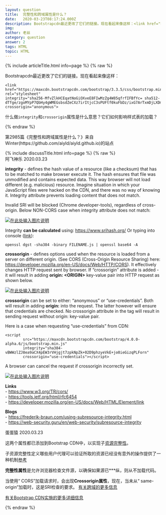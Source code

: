 ```yaml
---
layout: question
title:  完整性和跨域属性是什么？
date:   2020-03-23T08:17:24.000Z
description: Bootstrapcdn最近更改了它们的链接。现在看起来像这样：<link href="https //maxcdn.bootstrapcdn.com...
img: 
author: 老丝
category: question
answer: 2
tags: HTML
topic: HTML
---
```

<div class="article-root">
  <div class="article">
    {% include articleTitle.html info=page %}
    {% raw %}
    <div class="article-content"><p><font style="vertical-align: inherit;"><font style="vertical-align: inherit;">Bootstrapcdn最近更改了它们的链接。</font><font style="vertical-align: inherit;">现在看起来像这样：</font></font></p>

<pre><code>&lt;link href="https://maxcdn.bootstrapcdn.com/bootstrap/3.3.5/css/bootstrap.min.css" <font></font>
rel="stylesheet" <font></font>
integrity="sha256-MfvZlkHCEqatNoGiOXveE8FIwMzZg4W85qfrfIFBfYc= sha512-dTfge/zgoMYpP7QbHy4gWMEGsbsdZeCXz7irItjcC3sPUFtf0kuFbDz/ixG7ArTxmDjLXDmezHubeNikyKGVyQ==" <font></font>
crossorigin="anonymous"&gt;<font></font>
</code></pre>

<p><font style="vertical-align: inherit;"><font style="vertical-align: inherit;">什么做</font></font><code>integrity</code><font style="vertical-align: inherit;"><font style="vertical-align: inherit;">和</font></font><code>crossorigin</code><font style="vertical-align: inherit;"><font style="vertical-align: inherit;">属性是什么意思？</font><font style="vertical-align: inherit;">它们如何影响样式表的加载？</font></font></p></div>
    {% endraw %}
  </div>
  <p class="winter_mark">第2985篇《完整性和跨域属性是什么？》来自Winter(https://github.com/aiyld/aiyld.github.io)的站点</p>
  <div class="discuss-wrapper">
    {% include discussTitle.html info=page %}
    {% raw %}
    <div class="discuss-item">
        <div class="discuss-parent">
          <div class="discuss-meta">
            <span class="discuss-user">阿飞神乐</span>
            <span class="discuss-time">2020.03.23</span>
          </div>
          <div class="discuss-comment"><p><strong>integrity</strong> - defines the hash value of a resource (like a checksum) that has to be matched to make browser execute it. The hash ensures that file was unmodified and contains expected data. This way browser will not load different (e.g. malicious) resource. Imagine situation in which your JavaScript files were hacked on the CDN, and there was no way of knowing it. Integrity attribute prevents loading content that does not match.</p>

<p>Invalid SRI will be blocked (Chrome developer-tools), regardless of cross-origin. Below NON-CORS case when integrity attribute does not match:</p>

<p><a href="https://i.stack.imgur.com/44RQB.png" rel="noreferrer"><img src="https://i.stack.imgur.com/44RQB.png" alt="在此处输入图片说明"></a></p>

<p>Integrity <strong>can be calculated</strong> using: <a href="https://www.srihash.org/" rel="noreferrer">https://www.srihash.org/</a>
Or typing into console (<a href="https://www.srihash.org/" rel="noreferrer">link</a>):</p>

<pre><code>openssl dgst -sha384 -binary FILENAME.js | openssl base64 -A
</code></pre>

<p><strong>crossorigin</strong> - defines options used when the resource is loaded from a server on different origin. (See CORS (Cross-Origin Resource Sharing) here: <a href="https://developer.mozilla.org/en-US/docs/Web/HTTP/CORS" rel="noreferrer">https://developer.mozilla.org/en-US/docs/Web/HTTP/CORS</a>). It effectively changes HTTP request sent by browser. If “crossorigin” attribute is added - it will result in adding <strong>origin: &lt;ORIGIN&gt;</strong> key-value pair into HTTP request as shown below.</p>

<p><a href="https://i.stack.imgur.com/Mh72m.png" rel="noreferrer"><img src="https://i.stack.imgur.com/Mh72m.png" alt="在此处输入图片说明"></a></p>

<p><strong>crossorigin</strong> can be set to either: “anonymous” or “use-credentials”. Both will result in adding <strong>origin:</strong> into the request. The latter however will ensure that credentials are checked. No crossorigin attribute in the tag will result in sending request without origin: key-value pair.</p>

<p>Here is a case when requesting “use-credentials” from CDN:</p>

<pre><code>&lt;script <font></font>
        src="https://maxcdn.bootstrapcdn.com/bootstrap/4.0.0-alpha.6/js/bootstrap.min.js"<font></font>
        integrity="sha384-vBWWzlZJ8ea9aCX4pEW3rVHjgjt7zpkNpZk+02D9phzyeVkE+jo0ieGizqPLForn" <font></font>
        crossorigin="use-credentials"&gt;&lt;/script&gt;<font></font>
</code></pre>

<p>A browser can cancel the request if crossorigin incorrectly set.</p>

<p><a href="https://i.stack.imgur.com/pI33t.png" rel="noreferrer"><img src="https://i.stack.imgur.com/pI33t.png" alt="在此处输入图片说明"></a></p>

<p><strong>Links</strong> <br>
- <a href="https://www.w3.org/TR/cors/" rel="noreferrer">https://www.w3.org/TR/cors/</a> <br>
- <a href="https://tools.ietf.org/html/rfc6454" rel="noreferrer">https://tools.ietf.org/html/rfc6454</a> <br>
- <a href="https://developer.mozilla.org/en-US/docs/Web/HTML/Element/link" rel="noreferrer">https://developer.mozilla.org/en-US/docs/Web/HTML/Element/link</a> <br></p>

<p><strong>Blogs</strong> <br>
- <a href="https://frederik-braun.com/using-subresource-integrity.html" rel="noreferrer">https://frederik-braun.com/using-subresource-integrity.html</a> <br>
- <a href="https://web-security.guru/en/web-security/subresource-integrity" rel="noreferrer">https://web-security.guru/en/web-security/subresource-integrity</a> <br></p></div>
        </div></div><div class="discuss-item">
        <div class="discuss-parent">
          <div class="discuss-meta">
            <span class="discuss-user">蛋蛋猿</span>
            <span class="discuss-time">2020.03.23</span>
          </div>
          <div class="discuss-comment"><p><font style="vertical-align: inherit;"><font style="vertical-align: inherit;">这两个属性都已添加到Bootstrap CDN中，以实现子</font></font><a href="http://www.w3.org/TR/SRI/" rel="noreferrer"><font style="vertical-align: inherit;"><font style="vertical-align: inherit;">资源完整性</font></font></a><font style="vertical-align: inherit;"><font style="vertical-align: inherit;">。</font></font></p>

<p><font style="vertical-align: inherit;"><font style="vertical-align: inherit;">子资源完整性定义哪些用户代理可以验证所取的资源已经没有意外的操作提供了一种机制</font></font><a href="https://code.google.com/p/chromium/issues/detail?id=355467" rel="noreferrer"><font style="vertical-align: inherit;"><font style="vertical-align: inherit;">参考</font></font></a></p>

<p><strong><font style="vertical-align: inherit;"><font style="vertical-align: inherit;">完整性属性</font></font></strong><font style="vertical-align: inherit;"><font style="vertical-align: inherit;">是允许浏览器检查文件源，以确保如果源已***纵，则从不加载代码。</font></font></p>

<p><strong><font style="vertical-align: inherit;"></font></strong><font style="vertical-align: inherit;"><font style="vertical-align: inherit;">当使用“ CORS”加载请求时，会出现</font><strong><font style="vertical-align: inherit;">Crossorigin属性</font></strong><font style="vertical-align: inherit;">，现在，当未从“ same-origin”加载时，这是SRI检查的要求。
</font></font><a href="https://www.npmjs.com/package/ember-cli-sri#crossorigin-attribute" rel="noreferrer"><font style="vertical-align: inherit;"><font style="vertical-align: inherit;">有关跨域的更多信息</font></font></a></p>

<p><a href="https://github.com/MaxCDN/bootstrap-cdn/issues/555" rel="noreferrer"><font style="vertical-align: inherit;"><font style="vertical-align: inherit;">有关Bootstrap CDN实施的更多详细信息</font></font></a></p></div>
        </div></div>
    {% endraw %}
  </div>
<div>

